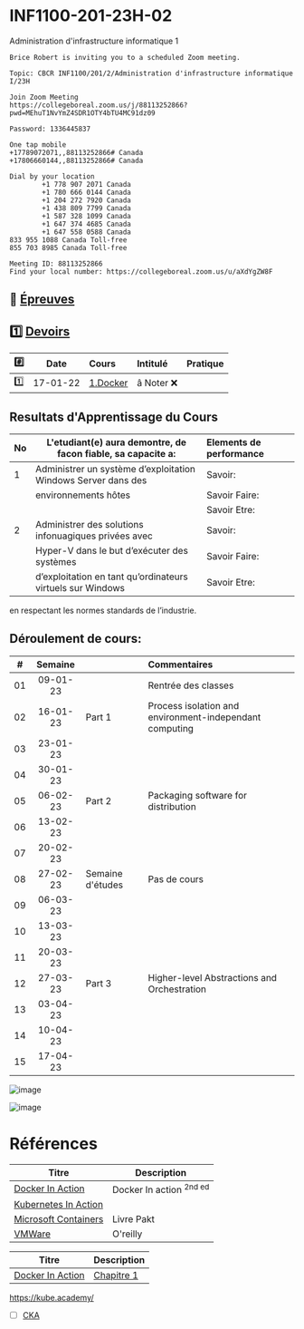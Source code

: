# INF1100-201-23H-02
Administration d'infrastructure informatique 1

```
Brice Robert is inviting you to a scheduled Zoom meeting.

Topic: CBCR INF1100/201/2/Administration d'infrastructure informatique I/23H

Join Zoom Meeting
https://collegeboreal.zoom.us/j/88113252866?pwd=MEhuT1NvYmZ4SDR1OTY4bTU4MC91dz09

Password: 1336445837

One tap mobile
+17789072071,,88113252866# Canada
+17806660144,,88113252866# Canada

Dial by your location
        +1 778 907 2071 Canada
        +1 780 666 0144 Canada
        +1 204 272 7920 Canada
        +1 438 809 7799 Canada
        +1 587 328 1099 Canada
        +1 647 374 4685 Canada
        +1 647 558 0588 Canada
833 955 1088 Canada Toll-free
855 703 8985 Canada Toll-free

Meeting ID: 88113252866
Find your local number: https://collegeboreal.zoom.us/u/aXdYgZW8F
```


## :date: [Épreuves](.epreuves)

## :one: [Devoirs](Devoirs)

|:hash: | Date   | Cours                      | Intitulé                            |  Pratique                                                     |
|-------|--------|:---------------------------|:------------------------------------|:--------------------------------------------------------------|
| :one: |17-01-22| [1.Docker](1.Docker)       | â Noter :x: |


## Resultats d'Apprentissage du Cours

|No|L'etudiant(e) aura demontre, de facon fiable, sa capacite a:      |          Elements de performance                               | 
|--|------------------------------------------------------------------|:---------------------------------------------------------------| 
| 1| Administrer un système d’exploitation Windows Server dans des    | Savoir:                                                        | 
|  | environnements hôtes                                             | Savoir Faire:                                                  | 
|  |                                                                  | Savoir Etre:                                                   | 
| 2| Administrer des solutions infonuagiques privées avec             | Savoir:                                                        | 
|  | Hyper-V dans le but d’exécuter des systèmes                      | Savoir Faire:                                                  | 
|  | d’exploitation en tant qu’ordinateurs virtuels sur Windows       | Savoir Etre:                                                   | 





en respectant les normes standards de l’industrie.


## Déroulement de cours:

|# | Semaine|                                          |     Commentaires                                                   |
|--|:------:|:-----------------------------------------|:-------------------------------------------------------------------|
|01|09-01-23|                                          | Rentrée des classes                                                |
|02|16-01-23| Part 1                                   | Process isolation and environment-independant computing            |
|03|23-01-23|                                          |                                                                    |
|04|30-01-23|                                          |                                                                    |
|05|06-02-23| Part 2                                   | Packaging software for distribution                                |
|06|13-02-23|                                          |                                                                    |
|07|20-02-23|                                          |                                                                    |
|08|27-02-23| Semaine d'études                         | Pas de cours                                                       |
|09|06-03-23|                                          |                                                                    |
|10|13-03-23|                                          |                                                                    |
|11|20-03-23|                                          |                                                                    |
|12|27-03-23| Part 3                                   | Higher-level Abstractions and Orchestration                        |
|13|03-04-23|                                          |                                                                    |
|14|10-04-23|                                          |                                                                    |
|15|17-04-23|                                          |                                                                    |

![image](https://user-images.githubusercontent.com/62551735/211917670-8bb8e435-af0a-4086-abf3-b2ffe967dccf.png)



![image](https://user-images.githubusercontent.com/62551735/211917434-5ccb07ac-0527-49e5-bbfa-6f0640e3b50e.png)





# Références


| Titre                                                                                      | Description                        |
|--------------------------------------------------------------------------------------------|------------------------------------|
| [Docker In Action](https://www.manning.com/books/docker-in-action-second-edition)          | Docker In action  <sup>2nd ed</sup>|
| [Kubernetes In Action](https://www.manning.com/books/kubernetes-in-action-second-edition)  |                                    |
| [Microsoft Containers](https://azure.microsoft.com/en-us/product-categories/containers)    | Livre Pakt                         |
| [VMWare](https://k8s.vmware.com/kubernetes-up-and-running)                                 | O'reilly                           |


| Titre | Description |
|-------|-------------|
| [Docker In Action](https://www.manning.com/books/docker-in-action-second-edition) | [Chapitre 1](https://livebook.manning.com/book/kubernetes-in-action/chapter-1) |


https://kube.academy/

- [ ] [CKA](https://training.linuxfoundation.org/certification/certified-kubernetes-administrator-cka)
